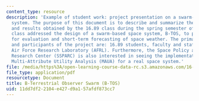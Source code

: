 ```yaml
---
content_type: resource
description: 'Example of student work: project presentation on a swarm-based space
  system. The purpose of this document is to describe and summarize the process completed
  and results obtained by the 16.89 class during the spring semester of 2001. The
  class addressed the design of a swarm-based space system, B-TOS, to provide data
  for evaluation and short-term forecasting of space weather. The primary stakeholders
  and participants of the project are: 16.89 students, faculty and staff, and the
  Air Force Research Laboratory (AFRL). Furthermore, the Space Policy and Architecture
  Research Center (SSPARC) is also interested in seeing the implementation of the
  Multi-Attribute Utility Analysis (MAUA) for a real space system.'
file: /media/https%3A/open-learning-course-data-rc.s3.amazonaws.com/16-89j-space-systems-engineering-spring-2007/11dd7df22104e427d9a157afdf873cc7_presentation_01.pdf
file_type: application/pdf
resourcetype: Document
title: B-Terrestrial Observer Swarm (B-TOS)
uid: 11dd7df2-2104-e427-d9a1-57afdf873cc7
---
```

